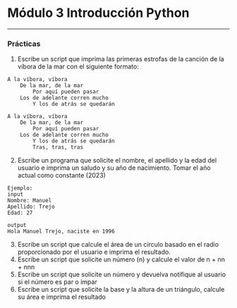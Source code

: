 # Módulo 3 Introducción Python

---

### Prácticas

1. Escribe un script que imprima las primeras estrofas de la canción de la víbora de la mar con el siguiente formato:

```
A la víbora, víbora
	De la mar, de la mar
		Por aquí pueden pasar
	Los de adelante corren mucho
		Y los de atrás se quedarán

A la víbora, víbora
	De la mar, de la mar
		Por aquí pueden pasar
	Los de adelante corren mucho
		Y los de atrás se quedarán
		Tras, tras, tras
```

2. Escribe un programa que solicite el nombre, el apellido y la edad del usuario e imprima un saludo y su año de nacimiento. Tomar el año actual como constante (2023)

```
Ejemplo:
input
Nombre: Manuel
Apellido: Trejo
Edad: 27

output
Hola Manuel Trejo, naciste en 1996
```

3. Escribe un script que calcule el área de un círculo basado en el radio proporcionado por el usuario e imprima el resultado.
4. Escribe un script que solicite un número (n) y calcule el valor de n + nn + nnn
5. Escribe un script que solicite un número y devuelva notifique al usuario si el número es par o impar
6. Escribe un script que solicite la base y la altura de un triángulo, calcule su área e imprima el resultado
